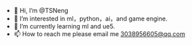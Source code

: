- 👋 Hi, I’m @TSNeng
- 👀 I’m interested in ml，python，ai，and game engine.
- 🌱 I’m currently learning ml and ue5.
- 📫 How to reach me please email me 3038956605@qq.com

<!---
TSNeng/TSNeng is a ✨ special ✨ repository because its `README.md` (this file) appears on your GitHub profile.
You can click the Preview link to take a look at your changes.
--->
